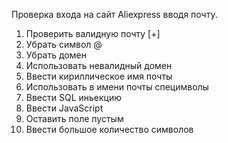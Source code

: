 Проверка входа на сайт Aliexpress вводя почту.

1. Проверить валидную почту [+]
2. Убрать символ @
3. Убрать домен
4. Использовать невалидный домен
5. Ввести кириллическое имя почты
6. Использовать в имени почты специмволы
7. Ввести SQL иньекцию
8. Ввести JavaScript
9. Оставить поле пустым
10. Ввести большое количество символов

